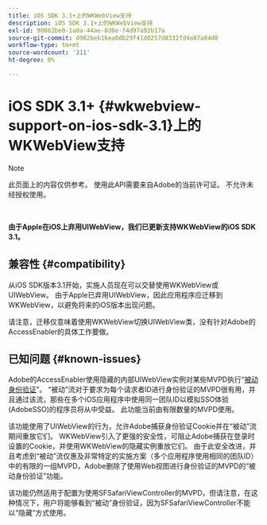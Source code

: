 ```yaml
---
title: iOS SDK 3.1+上的WKWebView支持
description: iOS SDK 3.1+上的WKWebView支持
exl-id: 90062be0-1a0a-44ae-8d8e-f4d97a92b17a
source-git-commit: d982beb16ea0db29f41d0257d8332fd4a07a84d8
workflow-type: tm+mt
source-wordcount: '311'
ht-degree: 0%

---
```


# iOS SDK 3.1+ {#wkwebview-support-on-ios-sdk-3.1}上的WKWebView支持

>[!NOTE]
>
>此页面上的内容仅供参考。 使用此API需要来自Adobe的当前许可证。 不允许未经授权使用。

</br>

**由于Apple在iOS上弃用UIWebView，我们已更新支持WKWebView的iOS SDK 3.1。**

## 兼容性 {#compatibility}

从iOS SDK版本3.1开始，实施人员现在可以交替使用WKWebView或UIWebView。 由于Apple已弃用UIWebView，因此应用程序应迁移到WKWebView，以避免将来的iOS版本出现问题。

请注意，迁移仅意味着使用WKWebView切换UIWebView类，没有针对Adobe的AccessEnabler的具体工作要做。

## 已知问题 {#known-issues}

Adobe的AccessEnabler使用隐藏的内部UIWebView实例对某些MVPD执行“[被动身份验证](/help/authentication/integration-guide-programmers/features-standard/sso-access/sso-passive-authn.md)”。 “被动”流对于要求为每个请求者ID进行身份验证的MVPD很有用，并且通过该流，那些在多个iOS应用程序中使用同一团队ID以模拟SSO体验(AdobeSSO)的程序员将从中受益。 此功能当前由有限数量的MVPD使用。

该功能使用了UIWebView的行为，允许Adobe捕获身份验证Cookie并在“被动”流期间重放它们。 WKWebView引入了更强的安全性，可阻止Adobe捕获在登录时设置的Cookie，并使用WKWebView的隐藏实例重放它们。 由于此安全改进，并且考虑到“被动”流仅惠及非常特定的实施方案（多个应用程序使用相同的团队ID）中的有限的一组MVPD，Adobe删除了使用Web视图进行身份验证的MVPD的“被动身份验证”功能。

该功能仍然适用于配置为使用SFSafariViewController的MVPD，但请注意，在这种情况下，用户将能够看到“被动”身份验证，因为SFSafariViewController不能以“隐藏”方式使用。
